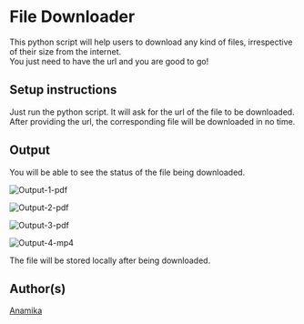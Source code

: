 # File Downloader

This python script will help users to download any kind of files, irrespective of their size from the internet.<br>
You just need to have the url and you are good to go!

## Setup instructions

Just run the python script.
It will ask for the url of the file to be downloaded.
After providing the url, the corresponding file will be downloaded in no time.

## Output

You will be able to see the status of the file being downloaded.

![Output-1-pdf](./Screenshots/output1.png)

![Output-2-pdf](./Screenshots/output2.png)

![Output-3-pdf](./Screenshots/output3.png)

![Output-4-mp4](./Downloads/output_2_mp4.PNG)

The file will be stored locally after being downloaded.

## Author(s)

[Anamika](https://github.com/noviicee)
